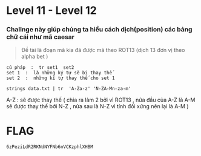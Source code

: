 # Level 11 - Level 12  

### Challnge này giúp chúng ta hiểu cách dịch(position) các bảng chữ cái như mã caesar 

> Đề tài là đoạn mã kia đã được mã theo ROT13 (dịch 13 đơn vị theo alpha bet )

 
```
cú pháp  :  tr set1  set2 
set 1  :  là những ký tự sẽ bị thay thế 
set 2  :  những kí tự thay thế cho set 1 

```

```
strings data.txt | tr  'A-Za-z' 'N-ZA-Mn-za-m'
```
A-Z :  sẽ được thay thế ( chia ra làm 2 bởi vì ROT13 , nửa đầu của A-Z là A-M sẽ được thay thế bởi N-Z , nửa sau là N-Z vì tính đối xứng nên lại là A-M )

# FLAG 
```
6zPeziLdR2RKNdNYFNb6nVCKzphlXHBM
```